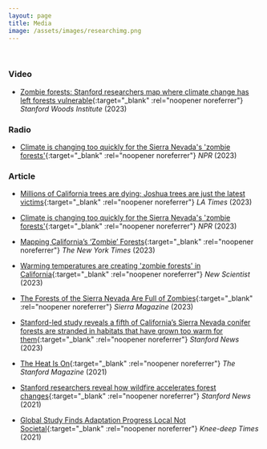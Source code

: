 ```yaml
---
layout: page
title: Media
image: /assets/images/researchimg.png
---
```


<br>

### Video
  * <span>[Zombie forests: Stanford researchers map where climate change has left forests vulnerable](https://www.youtube.com/watch?v=aGoe9lULUvo){:target="\_blank" :rel="noopener noreferrer"} *Stanford Woods Institute* (2023)</span>

### Radio

  * <span>[Climate is changing too quickly for the Sierra Nevada's 'zombie forests'](https://www.npr.org/2023/04/23/1171494501/climate-is-changing-too-quickly-for-the-sierra-nevadas-zombie-forests){:target="\_blank" :rel="noopener noreferrer"} *NPR* (2023)</span>

### Article

  * <span>[Millions of California trees are dying; Joshua trees are just the latest victims](https://www.latimes.com/california/story/2023-08-15/california-trees-are-dying-at-an-accelerated-pace){:target="\_blank" :rel="noopener noreferrer"} *LA Times* (2023)</span>

  * <span>[Climate is changing too quickly for the Sierra Nevada's 'zombie forests'](https://www.npr.org/2023/03/13/1162042220/climate-change-sierra-nevada-zombie-forests#:~:text=The%20team%20estimated%20that%20about,these%20trees%20%22zombie%20forests.%22){:target="\_blank" :rel="noopener noreferrer"} *NPR* (2023)</span>

  * <span>[Mapping California’s ‘Zombie’ Forests](https://www.nytimes.com/interactive/2023/03/06/climate/california-zombie-forests.html){:target="\_blank" :rel="noopener noreferrer"} *The New York Times* (2023)</span>

  * <span>[Warming temperatures are creating 'zombie forests' in California](https://www.newscientist.com/article/2362602-warming-temperatures-are-creating-zombie-forests-in-california/?utm_campaign=RSS%7CNSNS&utm_source=NSNS&utm_medium=RSS&utm_content=environment){:target="\_blank" :rel="noopener noreferrer"} *New Scientist* (2023)</span>

  * <span>[The Forests of the Sierra Nevada Are Full of Zombies](https://www.sierraclub.org/sierra/forests-sierra-nevada-zombies-climate-change){:target="\_blank" :rel="noopener noreferrer"} *Sierra Magazine* (2023)</span>

  * <span>[Stanford-led study reveals a fifth of California’s Sierra Nevada conifer forests are stranded in habitats that have grown too warm for them](https://news.stanford.edu/2023/02/28/zombie-forests/){:target="\_blank" :rel="noopener noreferrer"} *Stanford News* (2023)</span>

  * <span>[The Heat Is On](https://stanfordmag.org/contents/the-heat-is-on){:target="\_blank" :rel="noopener noreferrer"} *The Stanford Magazine* (2021)</span>

  * <span>[Stanford researchers reveal how wildfire accelerates forest changes](https://news.stanford.edu/2021/11/15/trees-on-the-move/){:target="\_blank" :rel="noopener noreferrer"} *Stanford News* (2021)</span>

  * <span>[Global Study Finds Adaptation Progress Local Not Societal](https://www.kneedeeptimes.org/global-study-finds-adaptation-progress-local-not-societal/){:target="\_blank" :rel="noopener noreferrer"} *Knee-deep Times* (2021)</span>

